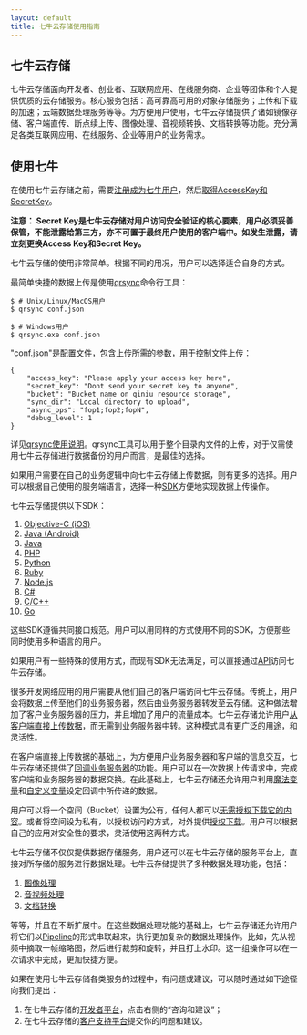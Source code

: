 ```yaml
---
layout: default
title: 七牛云存储使用指南
---
```



<a name="introduce-qiniu"></a>

## 七牛云存储

七牛云存储面向开发者、创业者、互联网应用、在线服务商、企业等团体和个人提供优质的云存储服务。核心服务包括：高可靠高可用的对象存储服务；上传和下载的加速；云端数据处理服务等等。为方便用户使用，七牛云存储提供了诸如镜像存储、客户端直传、断点续上传、图像处理、音视频转换、文档转换等功能。充分满足各类互联网应用、在线服务、企业等用户的业务需求。

<a name="use-qiniu"></a>

## 使用七牛

在使用七牛云存储之前，需要[注册成为七牛用户](https://portal.qiniu.com/signup)，然后[取得AccessKey和SecretKey](https://portal.qiniu.com/setting/key)。

**注意： Secret Key是七牛云存储对用户访问安全验证的核心要素，用户必须妥善保管，不能泄露给第三方，亦不可置于最终用户使用的客户端中。如发生泄露，请立刻更换Access Key和Secret Key。**

七牛云存储的使用非常简单。根据不同的用况，用户可以选择适合自身的方式。

最简单快捷的数据上传是使用[qrsync](http://docs.qiniu.com/tools/qrsync.html)命令行工具：

```
$ # Unix/Linux/MacOS用户
$ qrsync conf.json

$ # Windows用户
$ qrsync.exe conf.json
```

"conf.json"是配置文件，包含上传所需的参数，用于控制文件上传：

```
{
    "access_key": "Please apply your access key here",
    "secret_key": "Dont send your secret key to anyone",
    "bucket": "Bucket name on qiniu resource storage",
    "sync_dir": "Local directory to upload",
    "async_ops": "fop1;fop2;fopN",
    "debug_level": 1
}
```

详见[qrsync使用说明](http://docs.qiniu.com/tools/qrsync.html)。qrsync工具可以用于整个目录内文件的上传，对于仅需使用七牛云存储进行数据备份的用户而言，是最佳的选择。

如果用户需要在自己的业务逻辑中向七牛云存储上传数据，则有更多的选择。用户可以根据自己使用的服务端语言，选择一种[SDK](docs.qiniu.com/sdk/index.html)方便地实现数据上传操作。

七牛云存储提供以下SDK：

1. [Objective-C (iOS)](http://docs.qiniu.com/ios-sdk/index.html)
1. [Java (Android)](http://docs.qiniu.com/android-sdk/index.html)
1. [Java](http://docs.qiniu.com/java-sdk/index.html)
1. [PHP](http://docs.qiniu.com/php-sdk/index.html)
1. [Python](http://docs.qiniu.com/python-sdk/index.html)
1. [Ruby](http://docs.qiniu.com/ruby-sdk/index.html)
1. [Node.js](http://docs.qiniu.com/nodejs-sdk/index.html)
1. [C#](http://docs.qiniu.com/csharp-sdk/index.html)
1. [C/C++](http://docs.qiniu.com/c-sdk/index.html)
1. [Go](http://docs.qiniu.com/go-sdk/index.html)

这些SDK遵循共同接口规范。用户可以用同样的方式使用不同的SDK，方便那些同时使用多种语言的用户。

如果用户有一些特殊的使用方式，而现有SDK无法满足，可以直接通过[API](http://docs.qiniu.com/api/index.html)访问七牛云存储。

很多开发网络应用的用户需要从他们自己的客户端访问七牛云存储。传统上，用户会将数据上传至他们的业务服务器，然后由业务服务器转发至云存储。这种做法增加了客户业务服务器的压力，并且增加了用户的流量成本。七牛云存储允许用户[从客户端直接上传数据](http://docs.qiniu.com/api/put.html#upload-without-callback)，而无需到业务服务器中转。这种模式具有更广泛的用途，和灵活性。

在客户端直接上传数据的基础上，为方便用户业务服务器和客户端的信息交互，七牛云存储还提供了[回调业务服务器](http://docs.qiniu.com/api/put.html#upload-with-callback)的功能。用户可以在一次数据上传请求中，完成客户端和业务服务器的数据交换。在此基础上，七牛云存储还允许用户利用[魔法变量](http://docs.qiniu.com/api/put.html#MagicVariables)和[自定义变量](http://docs.qiniu.com/api/put.html#xVariables)设定回调中所传递的数据。

用户可以将一个空间（Bucket）设置为公有，任何人都可以[无需授权下载它的内容](http://docs.qiniu.com/api/get.html#public-download)。或者将空间设为私有，以授权访问的方式，对外提供[授权下载](http://docs.qiniu.com/api/get.html#private-download)。用户可以根据自己的应用对安全性的要求，灵活使用这两种方式。

七牛云存储不仅仅提供数据存储服务，用户还可以在七牛云存储的服务平台上，直接对所存储的服务进行数据处理。七牛云存储提供了多种数据处理功能，包括：

1. [图像处理](http://docs.qiniu.com/api/image-process.html)
1. [音视频处理](http://docs.qiniu.com/api/audio-video-hls-process.html)
1. [文档转换](http://docs.qiniu.com/api/markdown-convert.html)

等等，并且在不断扩展中。在这些数据处理功能的基础上，七牛云存储还允许用户将它们以[Pipeline]()的形式串联起来，执行更加复杂的数据处理操作。比如，先从视频中摘取一帧缩略图，然后进行裁剪和旋转，并且打上水印。这一组操作可以在一次请求中完成，更加快捷方便。


如果在使用七牛云存储各类服务的过程中，有问题或建议，可以随时通过如下途径向我们提出：

1. 在七牛云存储的[开发者平台](https://portal.qiniu.com/)，点击右侧的“咨询和建议”；
1. 在七牛云存储的[客户支持平台](http://support.qiniu.com/home)提交你的问题和建议。

